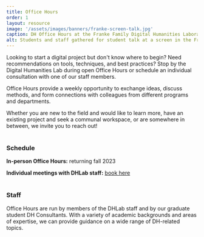```yaml
---
title: Office Hours
order: 1
layout: resource
image: '/assets/images/banners/franke-screen-talk.jpg'
caption: DH Office Hours at the Franke Family Digital Humanities Laboratory. Photo by Mara Lavitt.
alt: Students and staff gathered for student talk at a screen in the Franke Family Digital Humanities Laboratory.
---
```


Looking to start a digital project but don't know where to begin? Need recommendations on tools, techniques, and best practices? Stop by the Digital Humanities Lab during open Office Hours or schedule an individual consultation with one of our staff members.  
 
Office Hours provide a weekly opportunity to exchange ideas, discuss methods, and form connections with colleagues from different programs and departments.
 
Whether you are new to the field and would like to learn more, have an existing project and seek a communal workspace, or are somewhere in between, we invite you to reach out! 
<br>
<br>
 
### Schedule

**In-person Office Hours:** returning fall 2023  

**Individual meetings with DHLab staff:** [book here](https://outlook.office365.com/owa/calendar/DHLabBookings@yale.edu/bookings/)  
<br>
 
### Staff

Office Hours are run by members of the DHLab staff and by our graduate student DH Consultants. With a variety of academic backgrounds and areas of expertise, we can provide guidance on a wide range of DH-related topics.  
<br>
